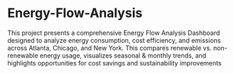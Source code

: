 # Energy-Flow-Analysis
This project presents a comprehensive Energy Flow Analysis Dashboard designed to analyze energy consumption, cost efficiency, and emissions across Atlanta, Chicago, and New York. This compares renewable vs. non-renewable energy usage, visualizes seasonal &amp; monthly trends, and highlights opportunities for cost savings and sustainability improvements
